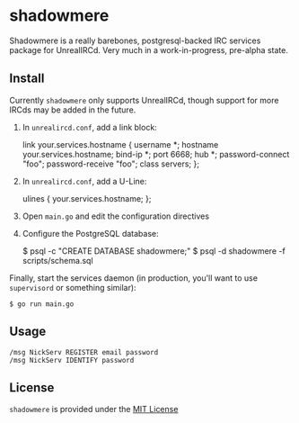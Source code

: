 # shadowmere

Shadowmere is a really barebones, postgresql-backed IRC services package for UnrealIRCd. Very much in a work-in-progress, pre-alpha state.

## Install

Currently `shadowmere` only supports UnrealIRCd, though support for more IRCds may be added in the future.

1) In `unrealircd.conf`, add a link block:

    link your.services.hostname
    {
        username        *;
        hostname        your.services.hostname;
        bind-ip         *;
        port            6668;
        hub             *;
        password-connect "foo";
        password-receive "foo";
        class           servers;
    };

2) In `unrealircd.conf`, add a U-Line:

    ulines {
        your.services.hostname;
    };

3) Open `main.go` and edit the configuration directives

4) Configure the PostgreSQL database:

    $ psql -c "CREATE DATABASE shadowmere;"
    $ psql -d shadowmere -f scripts/schema.sql

Finally, start the services daemon (in production, you'll want to use `supervisord` or something similar):

    $ go run main.go

## Usage

    /msg NickServ REGISTER email password
    /msg NickServ IDENTIFY password

## License

`shadowmere` is provided under the [MIT License](http://en.wikipedia.org/wiki/MIT_License "MIT License")